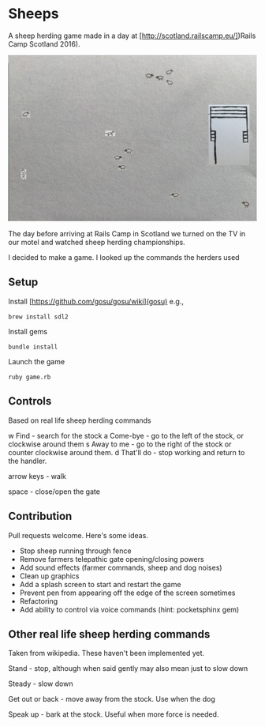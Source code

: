 # Sheeps

A sheep herding game made in a day at [http://scotland.railscamp.eu/])Rails Camp Scotland 2016).

![screen_1.jpg](screen_1.jpg)

The day before arriving at Rails Camp in Scotland we turned on the TV in our motel and watched sheep herding championships.

I decided to make a game. I looked up the commands the herders used

## Setup

Install [https://github.com/gosu/gosu/wiki](gosu)
e.g.,
```
brew install sdl2
```

Install gems
```
bundle install
```

Launch the game
```
ruby game.rb
```

## Controls

Based on real life sheep herding commands

w Find - search for the stock
a Come-bye - go to the left of the stock, or clockwise around them
s Away to me - go to the right of the stock or counter clockwise around them.
d That'll do - stop working and return to the handler.

arrow keys - walk

space - close/open the gate

## Contribution

Pull requests welcome. Here's some ideas.
* Stop sheep running through fence
* Remove farmers telepathic gate opening/closing powers
* Add sound effects (farmer commands, sheep and dog noises)
* Clean up graphics
* Add a splash screen to start and restart the game
* Prevent pen from appearing off the edge of the screen sometimes
* Refactoring
* Add ability to control via voice commands (hint: pocketsphinx gem)


## Other real life sheep herding commands

Taken from wikipedia. These haven't been implemented yet.

Stand - stop, although when said gently may also mean just to slow down

Steady - slow down

Get out or back - move away from the stock. Use when the dog

Speak up - bark at the stock. Useful when more force is needed.
